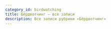 ```yaml
---
category_id: birdwatching
title: Бёрдвотчинг — все записи
description: Все записи рубрики «Бёрдвотчинг»
---
```

